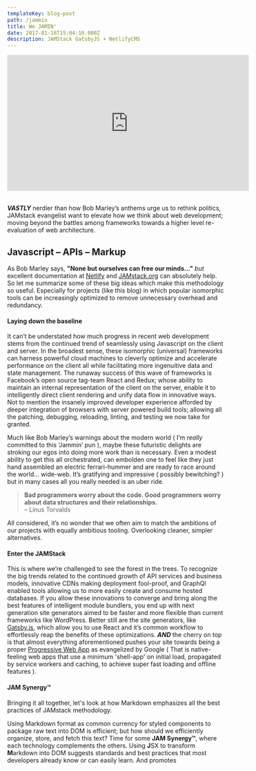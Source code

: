 ```yaml
---
templateKey: blog-post
path: /jammin
title: We JAMIN'
date: 2017-01-16T15:04:10.000Z
description: JAMStack GatsbyJS + NetlifyCMS
---
```

<iframe width="560" height="315" src="https://www.youtube.com/embed/RAW1wj3Lx0I?rel=0&amp;showinfo=0" frameborder="0" gesture="media" allow="encrypted-media" allowfullscreen></iframe>
<br/><br/>

**_VASTLY_** nerdier than how Bob Marley’s anthems urge us to rethink politics, JAMstack evangelist want to elevate how we think about web development; moving beyond the battles among frameworks towards a higher level re-evaluation of web architecture.  

## **J**avascript – **A**PIs – **M**arkup

As Bob Marley says, **"None but ourselves can free our minds..."** _but_ excellent documentation at [Netlify](https://www.netlify.com/blog/2017/06/06/jamstack-vs-isomorphic-server-side-rendering/) and [JAMstack.org](https://jamstack.org/) can absolutely help. So let me summarize some of these big ideas which make this methodology so useful. Especially for projects (like this blog) in which popular isomorphic tools can be increasingly optimized to remove unnecessary overhead and redundancy. 

#### **Laying down the baseline**

It can’t be understated how much progress in recent web development stems from the continued trend of seamlessly using Javascript on the client and server. In the broadest sense, these isomorphic (universal) frameworks can harness powerful cloud machines to cleverly optimize and accelerate performance on the client all while facilitating more ingenuitive data and state management. The runaway success of this wave of frameworks is Facebook’s open source tag-team React and Redux; whose ability to maintain an internal representation of the client on the server, enable it to intelligently direct client rendering and unify data flow in innovative ways. Not to mention the insanely improved developer experience afforded by deeper integration of browsers with server powered build tools; allowing all the patching, debugging, reloading, linting, and testing we now take for granted. 

Much like Bob Marley’s warnings about the modern world ( I’m *really* committed to this ‘Jammin’ pun ), maybe these futuristic delights are stroking our egos into doing more work than is necessary. Even a modest ability to get this all orchestrated, can embolden one to feel like they just hand assembled an electric ferrari-hummer and are ready to race around the world... wide-web. It’s gratifying and impressive ( possibly bewitching? ) but in many cases all you really needed is an uber ride. 

> **Bad programmers worry about the code. Good programmers worry about data structures and their relationships.** 
> <br/> – Linus Torvalds

All considered, it’s no wonder that we often aim to match the ambitions of our projects with equally ambitious tooling. Overlooking cleaner, simpler alternatives. 

#### **Enter the JAMStack**
 

This is where we’re challenged to see the forest in the trees. To recognize the big trends related to the continued growth of API services and business models, innovative CDNs making deployment fool-proof, and GraphQl enabled tools  allowing us to more easily create and consume hosted databases. If you allow these innovations to converge and bring along the best features of intelligent module bundlers, you end up with next generation site generators aimed to be faster and more flexible than current frameworks like WordPress. Better still are the site generators, like [Gatsby.js](https://www.gatsbyjs.org/), which allow you to use React and it’s common workflow to effortlessly reap the benefits of these optimizations. _**AND**_ the cherry on top is that almost everything aforementioned pushes your site towards being a proper [Progressive Web App](https://developers.google.com/web/progressive-web-apps/) as evangelized by Google ( That is native-feeling web apps that use a minimum 'shell-app' on initial load, propagated by service workers and caching, to achieve super fast loading and offline features ).

#### **JAM Synergy™**

Bringing it all together, let's look at how Markdown emphasizes all the best practices of JAMstack methodology. 

Using Markdown format as common currency for styled components to package raw text into DOM is efficient; but how should we efficiently organize, store, and fetch this text? Time for some **JAM Synergy™**, where each technology complements the others. Using **J**SX to transform **M**arkdown into DOM suggests standards and best practices that most developers already know or can easily learn. And promotes 
